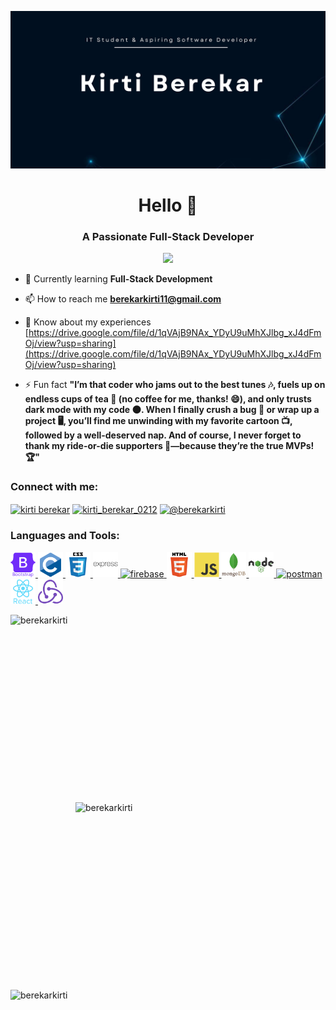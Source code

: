 ![logo](https://github.com/berekarkirti/berekarkirti/blob/main/KIRTI%20BEREKAR.jpg)
<h1 align="center">Hello 👋</h1>
<h3 align="center">A Passionate Full-Stack Developer</h3>



<p align="center"> <img border-radius="10px" src="https://cdn.dribbble.com/users/1519660/screenshots/4536550/media/053531508b8be8f7002815911fa86cdc.gif" /> </p>

- 🌱 Currently learning **Full-Stack Development**

- 📫 How to reach me **berekarkirti11@gmail.com**

- 📄 Know about my experiences [https://drive.google.com/file/d/1qVAjB9NAx_YDyU9uMhXJlbg_xJ4dFmOj/view?usp=sharing](https://drive.google.com/file/d/1qVAjB9NAx_YDyU9uMhXJlbg_xJ4dFmOj/view?usp=sharing)

- ⚡ Fun fact **"I’m that coder who jams out to the best tunes 🎶, fuels up on endless cups of tea 🍵 (no coffee for me, thanks! 😄), and only trusts dark mode with my code 🌑. When I finally crush a bug 🐞 or wrap up a project 🖥️, you’ll find me unwinding with my favorite cartoon 📺, followed by a well-deserved nap. And of course, I never forget to thank my ride-or-die supporters 🙌—because they’re the true MVPs! 🏆"**

<h3 align="left">Connect with me:</h3>
<p align="left">
<a href="https://linkedin.com/in/kirti berekar" target="blank"><img align="center" src="https://raw.githubusercontent.com/rahuldkjain/github-profile-readme-generator/master/src/images/icons/Social/linked-in-alt.svg" alt="kirti berekar" height="30" width="40" /></a>
<a href="https://instagram.com/kirti_berekar_0212" target="blank"><img align="center" src="https://raw.githubusercontent.com/rahuldkjain/github-profile-readme-generator/master/src/images/icons/Social/instagram.svg" alt="kirti_berekar_0212" height="30" width="40" /></a>
<a href="https://medium.com/@berekarkirti" target="blank"><img align="center" src="https://raw.githubusercontent.com/rahuldkjain/github-profile-readme-generator/master/src/images/icons/Social/medium.svg" alt="@berekarkirti" height="30" width="40" /></a>
</p>

<h3 align="left">Languages and Tools:</h3>
<p align="left"> <a href="https://getbootstrap.com" target="_blank" rel="noreferrer"> <img src="https://raw.githubusercontent.com/devicons/devicon/master/icons/bootstrap/bootstrap-plain-wordmark.svg" alt="bootstrap" width="40" height="40"/> </a> <a href="https://www.cprogramming.com/" target="_blank" rel="noreferrer"> <img src="https://raw.githubusercontent.com/devicons/devicon/master/icons/c/c-original.svg" alt="c" width="40" height="40"/> </a> <a href="https://www.w3schools.com/css/" target="_blank" rel="noreferrer"> <img src="https://raw.githubusercontent.com/devicons/devicon/master/icons/css3/css3-original-wordmark.svg" alt="css3" width="40" height="40"/> </a> <a href="https://expressjs.com" target="_blank" rel="noreferrer"> <img src="https://raw.githubusercontent.com/devicons/devicon/master/icons/express/express-original-wordmark.svg" alt="express" width="40" height="40"/> </a> <a href="https://firebase.google.com/" target="_blank" rel="noreferrer"> <img src="https://www.vectorlogo.zone/logos/firebase/firebase-icon.svg" alt="firebase" width="40" height="40"/> </a> <a href="https://www.w3.org/html/" target="_blank" rel="noreferrer"> <img src="https://raw.githubusercontent.com/devicons/devicon/master/icons/html5/html5-original-wordmark.svg" alt="html5" width="40" height="40"/> </a> <a href="https://developer.mozilla.org/en-US/docs/Web/JavaScript" target="_blank" rel="noreferrer"> <img src="https://raw.githubusercontent.com/devicons/devicon/master/icons/javascript/javascript-original.svg" alt="javascript" width="40" height="40"/> </a> <a href="https://www.mongodb.com/" target="_blank" rel="noreferrer"> <img src="https://raw.githubusercontent.com/devicons/devicon/master/icons/mongodb/mongodb-original-wordmark.svg" alt="mongodb" width="40" height="40"/> </a> <a href="https://nodejs.org" target="_blank" rel="noreferrer"> <img src="https://raw.githubusercontent.com/devicons/devicon/master/icons/nodejs/nodejs-original-wordmark.svg" alt="nodejs" width="40" height="40"/> </a> <a href="https://postman.com" target="_blank" rel="noreferrer"> <img src="https://www.vectorlogo.zone/logos/getpostman/getpostman-icon.svg" alt="postman" width="40" height="40"/> </a> <a href="https://reactjs.org/" target="_blank" rel="noreferrer"> <img src="https://raw.githubusercontent.com/devicons/devicon/master/icons/react/react-original-wordmark.svg" alt="react" width="40" height="40"/> </a> <a href="https://redux.js.org" target="_blank" rel="noreferrer"> <img src="https://raw.githubusercontent.com/devicons/devicon/master/icons/redux/redux-original.svg" alt="redux" width="40" height="40"/> </a> </p>

<p><img align="left" src="https://github-readme-stats.vercel.app/api/top-langs?username=berekarkirti&show_icons=true&locale=en&layout=compact" alt="berekarkirti" width="400" height="300" /></p>

<p>&nbsp;<img align="right" src="https://github-readme-stats.vercel.app/api?username=berekarkirti&show_icons=true&locale=en" alt="berekarkirti" width="400" height="300" /></p>

<p><img align="left" src="https://github-readme-streak-stats.herokuapp.com/?user=berekarkirti&" alt="berekarkirti" width="400" height="300"/></p>

